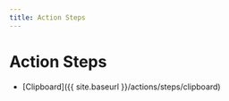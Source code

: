 ```yaml
---
title: Action Steps
---
```

# Action Steps

- [Clipboard]({{ site.baseurl }}/actions/steps/clipboard)
